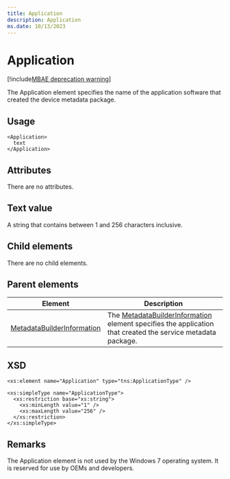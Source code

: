 ```yaml
---
title: Application
description: Application
ms.date: 10/13/2023
---
```


# Application

[!include[MBAE deprecation warning](../includes/mbae-deprecation-warning.md)]

The Application element specifies the name of the application software that created the device metadata package.

## Usage

``` syntax
<Application>
  text
</Application>
```

## Attributes

There are no attributes.

## Text value

A string that contains between 1 and 256 characters inclusive.

## Child elements

There are no child elements.

## Parent elements

| Element | Description |
|---|---|
| [MetadataBuilderInformation](metadatabuilderinformation.md) | The [MetadataBuilderInformation](metadatabuilderinformation.md) element specifies the application that created the service metadata package. |

## XSD

``` syntax
<xs:element name="Application" type="tns:ApplicationType" />

<xs:simpleType name="ApplicationType">
  <xs:restriction base="xs:string">
    <xs:minLength value="1" />
    <xs:maxLength value="256" />
  </xs:restriction>
</xs:simpleType>
```

## Remarks

The Application element is not used by the Windows 7 operating system. It is reserved for use by OEMs and developers.
